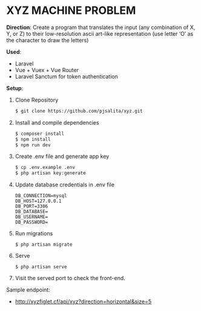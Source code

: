 # XYZ MACHINE PROBLEM

**Direction**: Create a program that translates the input (any combination of X, Y, or Z) to their low-resolution ascii art-like representation (use letter ‘O’ as the character to draw the letters)

**Used**:
- Laravel
- Vue + Vuex + Vue Router
- Laravel Sanctum for token authentication

**Setup**:
1. Clone Repository
    ```sh
    $ git clone https://github.com/pjsalita/xyz.git
    ```
2. Install and compile dependencies
    ```sh
    $ composer install
    $ npm install
    $ npm run dev
    ```
3. Create .env file and generate app key
    ```sh
    $ cp .env.example .env
    $ php artisan key:generate
    ```
4. Update database credentials in .env file
    ```
    DB_CONNECTION=mysql
    DB_HOST=127.0.0.1
    DB_PORT=3306
    DB_DATABASE=
    DB_USERNAME=
    DB_PASSWORD=
    ```
5. Run migrations
    ```
    $ php artisan migrate
    ```
6. Serve
    ```
    $ php artisan serve
    ```
7. Visit the served port to check the front-end.

Sample endpoint:
- http://xyzfiglet.cf/api/xyz?direction=horizontal&size=5
